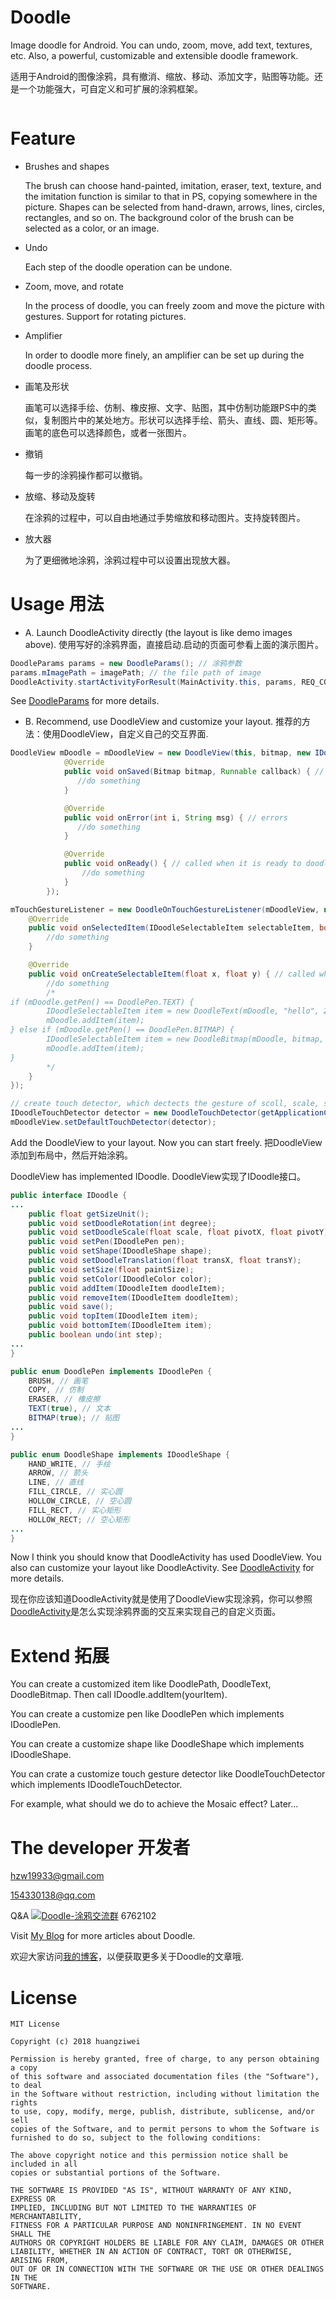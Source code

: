 # Doodle

Image doodle for Android. You can undo, zoom, move, add text, textures, etc. Also, a powerful, customizable and extensible doodle framework.

适用于Android的图像涂鸦，具有撤消、缩放、移动、添加文字，贴图等功能。还是一个功能强大，可自定义和可扩展的涂鸦框架。

![]()

# Feature

  * Brushes and shapes

    The brush can choose hand-painted, imitation, eraser, text, texture, and the imitation function is similar to that in PS, copying somewhere in the picture. Shapes can be selected from hand-drawn, arrows, lines, circles, rectangles, and so on. The background color of the brush can be selected as a color, or an image.

  * Undo

    Each step of the doodle operation can be undone.

  * Zoom, move, and rotate

    In the process of doodle, you can freely zoom and move the picture with gestures. Support for rotating pictures.

  * Amplifier

    In order to doodle more finely, an amplifier can be set up during the doodle process.

  * 画笔及形状

    画笔可以选择手绘、仿制、橡皮擦、文字、贴图，其中仿制功能跟PS中的类似，复制图片中的某处地方。形状可以选择手绘、箭头、直线、圆、矩形等。画笔的底色可以选择颜色，或者一张图片。

  * 撤销

    每一步的涂鸦操作都可以撤销。

  * 放缩、移动及旋转

    在涂鸦的过程中，可以自由地通过手势缩放和移动图片。支持旋转图片。

  * 放大器

    为了更细微地涂鸦，涂鸦过程中可以设置出现放大器。

# Usage 用法
  * A. Launch DoodleActivity directly (the layout is like demo images above). 使用写好的涂鸦界面，直接启动.启动的页面可参看上面的演示图片。
```java
DoodleParams params = new DoodleParams(); // 涂鸦参数
params.mImagePath = imagePath; // the file path of image
DoodleActivity.startActivityForResult(MainActivity.this, params, REQ_CODE_DOODLE);
```
See [DoodleParams](https://github.com/1993hzw/Doodle/blob/master/doodle/src/main/java/cn/hzw/doodle/DoodleParams.java) for more details.

  * B. Recommend, use DoodleView and customize your layout. 推荐的方法：使用DoodleView，自定义自己的交互界面.
```java
DoodleView mDoodle = mDoodleView = new DoodleView(this, bitmap, new IDoodleListener() {
            @Override
            public void onSaved(Bitmap bitmap, Runnable callback) { // called when save the doodled iamge. 保存涂鸦图像时调用
               //do something
            }

            @Override
            public void onError(int i, String msg) { // errors
               //do something
            }

            @Override
            public void onReady() { // called when it is ready to doodle because the view has been measured. Now, you can set size, color, pen, shape, etc. 此时view已经测量完成，涂鸦前的准备工作已经完成，在这里可以设置大小、颜色、画笔、形状等。
                //do something
            }
        });

mTouchGestureListener = new DoodleOnTouchGestureListener(mDoodleView, new DoodleOnTouchGestureListener.ISelectionListener() {
    @Override
    public void onSelectedItem(IDoodleSelectableItem selectableItem, boolean selected) { // called when the item(such as text, texture) is selected/unselected. item（如文字，贴图）被选中或取消选中时回调
        //do something
    }

    @Override
    public void onCreateSelectableItem(float x, float y) { // called when you click the view to create a item(such as text, texture). 点击View中的某个点创建可选择的item（如文字，贴图）时回调
        //do something
        /*
if (mDoodle.getPen() == DoodlePen.TEXT) {
        IDoodleSelectableItem item = new DoodleText(mDoodle, "hello", 20 * mDoodle.getSizeUnit(), new DoodleColor(Color.RED), x, y);
        mDoodle.addItem(item);
} else if (mDoodle.getPen() == DoodlePen.BITMAP) {
        IDoodleSelectableItem item = new DoodleBitmap(mDoodle, bitmap, 80 * mDoodle.getSizeUnit(), x, y);
        mDoodle.addItem(item);
}
        */
    }
});

// create touch detector, which dectects the gesture of scoll, scale, single tap, etc. 创建手势识别器，识别滚动，缩放，点击等手势
IDoodleTouchDetector detector = new DoodleTouchDetector(getApplicationContext(), mTouchGestureListener);
mDoodleView.setDefaultTouchDetector(detector);
```
Add the DoodleView to your layout. Now you can start freely. 把DoodleView添加到布局中，然后开始涂鸦。

DoodleView has implemented IDoodle. DoodleView实现了IDoodle接口。
```java
public interface IDoodle {
...
    public float getSizeUnit();
    public void setDoodleRotation(int degree);
    public void setDoodleScale(float scale, float pivotX, float pivotY);
    public void setPen(IDoodlePen pen);
    public void setShape(IDoodleShape shape);
    public void setDoodleTranslation(float transX, float transY);
    public void setSize(float paintSize);
    public void setColor(IDoodleColor color);
    public void addItem(IDoodleItem doodleItem);
    public void removeItem(IDoodleItem doodleItem);
    public void save();
    public void topItem(IDoodleItem item);
    public void bottomItem(IDoodleItem item);
    public boolean undo(int step);
...
}
```
```java
public enum DoodlePen implements IDoodlePen {
    BRUSH, // 画笔
    COPY, // 仿制
    ERASER, // 橡皮擦
    TEXT(true), // 文本
    BITMAP(true); // 贴图
...
}
```
```java
public enum DoodleShape implements IDoodleShape {
    HAND_WRITE, // 手绘
    ARROW, // 箭头
    LINE, // 直线
    FILL_CIRCLE, // 实心圆
    HOLLOW_CIRCLE, // 空心圆
    FILL_RECT, // 实心矩形
    HOLLOW_RECT; // 空心矩形
...
}
```

Now I think you should know that DoodleActivity has used DoodleView. You also can customize your layout like DoodleActivity. See [DoodleActivity](https://github.com/1993hzw/Doodle/blob/master/doodle/src/main/java/cn/hzw/doodle/DoodleActivity.java) for more details.

现在你应该知道DoodleActivity就是使用了DoodleView实现涂鸦，你可以参照[DoodleActivity](https://github.com/1993hzw/Doodle/blob/master/doodle/src/main/java/cn/hzw/doodle/DoodleActivity.java)是怎么实现涂鸦界面的交互来实现自己的自定义页面。

# Extend 拓展

You can create a customized item like DoodlePath, DoodleText, DoodleBitmap. Then call IDoodle.addItem(yourItem).

You can create a customize pen like DoodlePen which implements IDoodlePen.

You can create a customize shape like DoodleShape which implements IDoodleShape.

You can crate a customize touch gesture detector like DoodleTouchDetector which implements IDoodleTouchDetector.

For example, what should we do to achieve the Mosaic effect? Later...

# The developer 开发者

hzw19933@gmail.com

154330138@qq.com

Q&A <a target="_blank" href="//shang.qq.com/wpa/qunwpa?idkey=c79470c973e39f4f8e35da33fed431101354b67281766b6c12e9f310289d6c34"><img border="0" src="//pub.idqqimg.com/wpa/images/group.png" alt="Doodle-涂鸦交流群" title="Doodle-涂鸦交流群"></a>  6762102

Visit [My Blog](https://blog.csdn.net/u012964944) for more articles about Doodle.

欢迎大家访问[我的博客](https://blog.csdn.net/u012964944)，以便获取更多关于Doodle的文章哦.

# License

  ```
  MIT License
  
  Copyright (c) 2018 huangziwei
  
  Permission is hereby granted, free of charge, to any person obtaining a copy
  of this software and associated documentation files (the "Software"), to deal
  in the Software without restriction, including without limitation the rights
  to use, copy, modify, merge, publish, distribute, sublicense, and/or sell
  copies of the Software, and to permit persons to whom the Software is
  furnished to do so, subject to the following conditions:
  
  The above copyright notice and this permission notice shall be included in all
  copies or substantial portions of the Software.
  
  THE SOFTWARE IS PROVIDED "AS IS", WITHOUT WARRANTY OF ANY KIND, EXPRESS OR
  IMPLIED, INCLUDING BUT NOT LIMITED TO THE WARRANTIES OF MERCHANTABILITY,
  FITNESS FOR A PARTICULAR PURPOSE AND NONINFRINGEMENT. IN NO EVENT SHALL THE
  AUTHORS OR COPYRIGHT HOLDERS BE LIABLE FOR ANY CLAIM, DAMAGES OR OTHER
  LIABILITY, WHETHER IN AN ACTION OF CONTRACT, TORT OR OTHERWISE, ARISING FROM,
  OUT OF OR IN CONNECTION WITH THE SOFTWARE OR THE USE OR OTHER DEALINGS IN THE
  SOFTWARE.
  ```